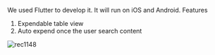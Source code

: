 We used Flutter to develop it. It will run on iOS and Android.
Features
1. Expendable table view
2. Auto expend once the user search content


![rec1148](https://github.com/user-attachments/assets/7b47121b-9ef8-44bf-924c-a1da3420b065)
